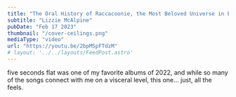 ```yaml
---
title: "The Oral History of Raccacoonie, the Most Beloved Universe in Everything Everywhere All At Once"
subtitle: "Lizzie McAlpine"
pubDate: "Feb 17 2023"
thumbnail: "/cover-ceilings.png"
mediaType: "video"
url: "https://youtu.be/2bpMSpFTdzM"
# layout: '../../layouts/FeedPost.astro'
---
```


five seconds flat was one of my favorite albums of 2022, and while so many of the songs connect with me on a visceral level, this one... just, all the feels. 